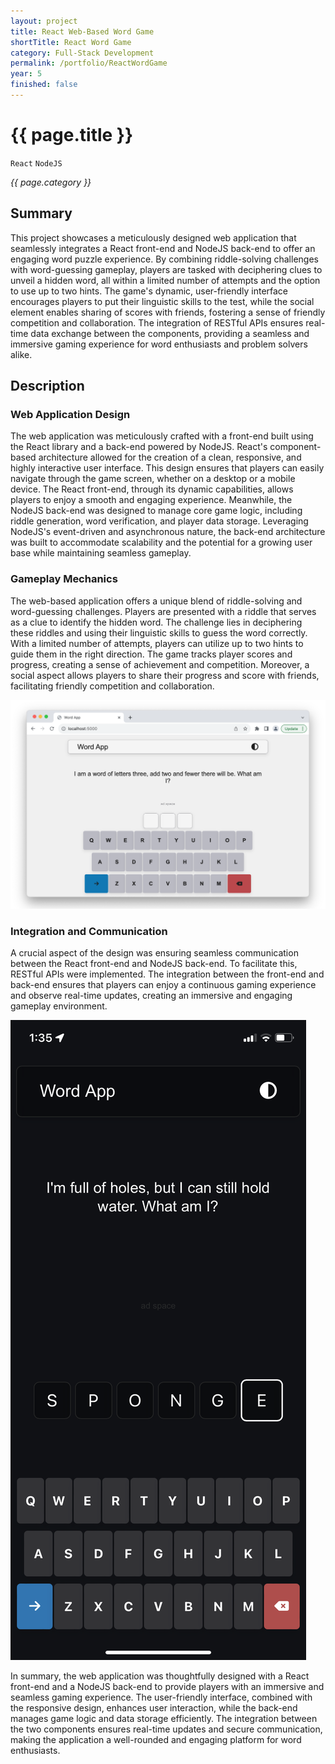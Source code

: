 ```yaml
---
layout: project
title: React Web-Based Word Game
shortTitle: React Word Game
category: Full-Stack Development
permalink: /portfolio/ReactWordGame
year: 5
finished: false
---
```



# {{ page.title }}

`React` `NodeJS`

*{{ page.category }}*

## Summary

This project showcases a meticulously designed web application that seamlessly integrates a React front-end and NodeJS back-end to offer an engaging word puzzle experience. By combining riddle-solving challenges with word-guessing gameplay, players are tasked with deciphering clues to unveil a hidden word, all within a limited number of attempts and the option to use up to two hints. The game's dynamic, user-friendly interface encourages players to put their linguistic skills to the test, while the social element enables sharing of scores with friends, fostering a sense of friendly competition and collaboration. The integration of RESTful APIs ensures real-time data exchange between the components, providing a seamless and immersive gaming experience for word enthusiasts and problem solvers alike.

## Description

### Web Application Design

The web application was meticulously crafted with a front-end built using the React library and a back-end powered by NodeJS. React's component-based architecture allowed for the creation of a clean, responsive, and highly interactive user interface. This design ensures that players can easily navigate through the game screen, whether on a desktop or a mobile device. The React front-end, through its dynamic capabilities, allows players to enjoy a smooth and engaging experience. Meanwhile, the NodeJS back-end was designed to manage core game logic, including riddle generation, word verification, and player data storage. Leveraging NodeJS's event-driven and asynchronous nature, the back-end architecture was built to accommodate scalability and the potential for a growing user base while maintaining seamless gameplay.

### Gameplay Mechanics

The web-based application offers a unique blend of riddle-solving and word-guessing challenges. Players are presented with a riddle that serves as a clue to identify the hidden word. The challenge lies in deciphering these riddles and using their linguistic skills to guess the word correctly. With a limited number of attempts, players can utilize up to two hints to guide them in the right direction. The game tracks player scores and progress, creating a sense of achievement and competition. Moreover, a social aspect allows players to share their progress and score with friends, facilitating friendly competition and collaboration.

![Desktop Light](/assets/images/ReactWordGame/desktop-light.png)

### Integration and Communication

A crucial aspect of the design was ensuring seamless communication between the React front-end and NodeJS back-end. To facilitate this, RESTful APIs were implemented. The integration between the front-end and back-end ensures that players can enjoy a continuous gaming experience and observe real-time updates, creating an immersive and engaging gameplay environment.

![Mobile Dark](/assets/images/ReactWordGame/mobile-dark.png)

In summary, the web application was thoughtfully designed with a React front-end and a NodeJS back-end to provide players with an immersive and seamless gaming experience. The user-friendly interface, combined with the responsive design, enhances user interaction, while the back-end manages game logic and data storage efficiently. The integration between the two components ensures real-time updates and secure communication, making the application a well-rounded and engaging platform for word enthusiasts.